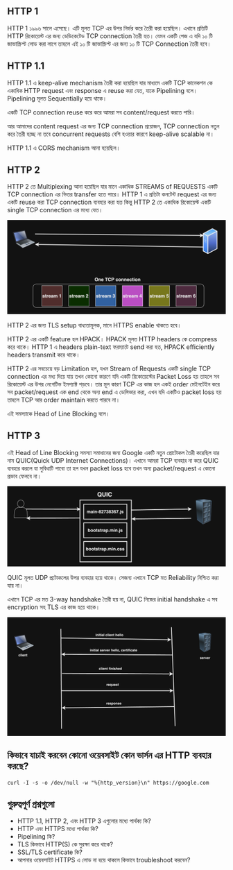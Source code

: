 ## HTTP 1

HTTP 1 ১৯৯৬ সালে এসেছে। এটি মূলত TCP এর উপর নির্ভর করে তৈরী করা হয়েছিল। এখানে প্রতিটি HTTP রিকোয়েস্ট এর জন্য ডেডিকেটেড TCP connection তৈরী হত। যেমন একটি পেজ এ যদি ১০ টি জাভাস্ক্রিপ্ট লোড করা লাগে তাহলে এই ১০ টি জাভাস্ক্রিপ্ট এর জন্য ১০ টি TCP Connection তৈরী হবে।

## HTTP 1.1

HTTP 1.1 এ keep-alive mechanism তৈরী করা হয়েছিল যার মাধ্যমে একটি TCP কানেকশন কে একাধিক HTTP request এবং response এ reuse করা যেত, যাকে Pipelining বলে। Pipelining মূলত Sequentially হয়ে থাকে।

একটি TCP connection reuse করে করে আমরা সব content/request করতে পারি।

আর আমাদের content request এর জন্য TCP connection প্রয়োজন, TCP connection নতুন করে তৈরী হচ্ছে না তবে concurrent requests বেশি হওয়ার কারণে keep-alive scalable না।

HTTP 1.1 এ CORS mechanism আনা হয়েছিল।

## HTTP 2

HTTP 2 তে Multiplexing আনা হয়েছিল যার মানে একাধিক STREAMS of REQUESTS একটি TCP connection এর ভিতর transfer হতে পারে। HTTP 1 এ প্রতিটা কনটেন্ট request এর জন্য একটি reuse করা TCP connection ব্যবহার করা হত কিন্তু HTTP 2 তে একাধিক রিকোয়েস্ট একটি single TCP connection এর মধ্যে যেত।

<p align="center">
  <img src="./images/http-2.png" alt="http 2">
</p>

HTTP 2 এর জন্য TLS setup বাধ্যতামূলক, মানে HTTPS enable থাকতে হবে।

HTTP 2 এর একটি feature হল HPACK। HPACK মূলত HTTP headers কে compress করে থাকে। HTTP 1 এ headers plain-text ফরম্যাটে send করা হত, HPACK efficiently headers transmit করে থাকে।

HTTP 2 এর সবচেয়ে বড় Limitation হল, যখন Stream of Requests একটি single TCP connection এর মধ্য দিয়ে যায় তখন কোনো কারণে যদি একটি রিকোয়েস্টের Packet Loss হয় তাহলে সব রিকোয়েস্ট এর উপর নেগেটিভ ইমপ্যাক্ট পড়বে। তার মূল কারণ TCP এর কাজ হল একই order মেইনটেইন করে সব packet/request এক end থেকে অন্য end এ ডেলিভার করা, এখন যদি একটিও packet loss হয় তাহলে TCP আর order maintain করতে পারবে না।

এই সমস্যাকে Head of Line Blocking বলে।

## HTTP 3

এই Head of Line Blocking সমস্যা সমাধানের জন্য Google একটি নতুন প্রোটোকল তৈরী করেছিল যার নাম QUIC(Quick UDP Internet Connections)। এখানে আমরা TCP ব্যবহার না করে QUIC ব্যবহার করলে যা সুবিধাটি পাবো তা হল যখন packet loss হবে তখন অন্য packet/request এ কোনো প্রভাব ফেলবে না।

<p align="center">
  <img src="./images/quic.png" alt="QUIC">
</p>

QUIC মূলত UDP প্রটোকলের উপর ব্যবহার হয়ে থাকে। সেজন্য এখানে TCP মত Reliability নিশ্চিত করা যায় না।

এখানে TCP এর মত 3-way handshake তৈরী হয় না, QUIC নিজের initial handshake এ সব encryption সহ TLS এর কাজ হয়ে থাকে।

<p align="center">
  <img src="./images/quic-2.png" alt="QUIC">
</p>

## কিভাবে যাচাই করবেন কোনো ওয়েবসাইট কোন ভার্সন এর HTTP ব্যবহার করছে?

```
curl -I -s -o /dev/null -w "%{http_version}\n" https://google.com
```

## গুরুত্বপূর্ণ প্রশ্নগুলো

- HTTP 1.1, HTTP 2, এবং HTTP 3 এগুলোর মধ্যে পার্থক্য কি?
- HTTP এবং HTTPS মধ্যে পার্থক্য কি?
- Pipelining কি?
- TLS কিভাবে HTTP(S) কে সুরক্ষা করে থাকে?
- SSL/TLS certificate কি?
- আপনার ওয়েবসাইট HTTPS এ লোড না হয়ে থাকলে কিভাবে troubleshoot করবেন?
